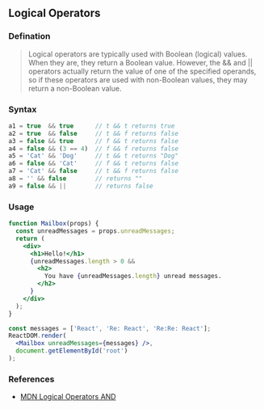 ## Logical Operators

### Defination

> Logical operators are typically used with Boolean (logical) values. When they are, they return a Boolean value. However, the && and || operators actually return the value of one of the specified operands, so if these operators are used with non-Boolean values, they may return a non-Boolean value.

### Syntax

```js
a1 = true  && true      // t && t returns true
a2 = true  && false     // t && f returns false
a3 = false && true      // f && t returns false
a4 = false && (3 == 4)  // f && f returns false
a5 = 'Cat' && 'Dog'     // t && t returns "Dog"
a6 = false && 'Cat'     // f && t returns false
a7 = 'Cat' && false     // t && f returns false
a8 = '' && false        // returns ""
a9 = false && ||        // returns false
```

### Usage

```jsx
function Mailbox(props) {
  const unreadMessages = props.unreadMessages;
  return (
    <div>
      <h1>Hello!</h1>
      {unreadMessages.length > 0 &&
        <h2>
          You have {unreadMessages.length} unread messages.
        </h2>
      }
    </div>
  );
}

const messages = ['React', 'Re: React', 'Re:Re: React'];
ReactDOM.render(
  <Mailbox unreadMessages={messages} />,
  document.getElementById('root')
);
```

### References

* [MDN Logical Operators AND](https://developer.mozilla.org/en-US/docs/Web/JavaScript/Reference/Operators/Logical_Operators#Logical_AND)